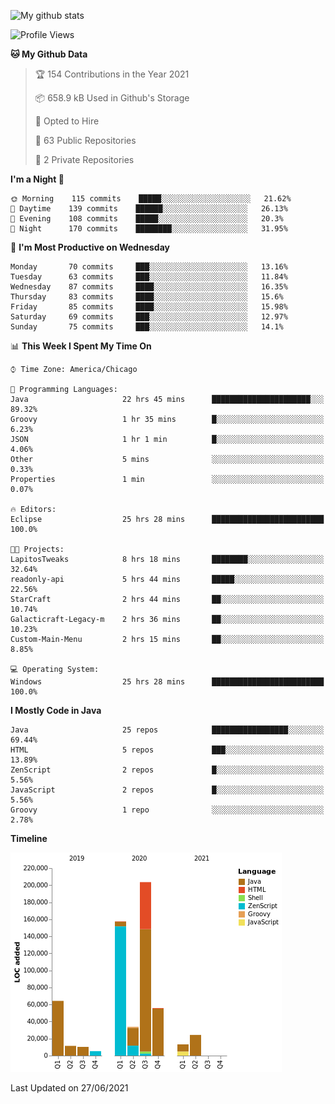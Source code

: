 ![My github stats](https://github-readme-stats.vercel.app/api?username=romvoid95&theme=gruvbox&include_all_commits=true&show_icons=true")

<!--START_SECTION:waka-->
![Profile Views](http://img.shields.io/badge/Profile%20Views-0-blue)

**🐱 My Github Data** 

> 🏆 154 Contributions in the Year 2021
 > 
> 📦 658.9 kB Used in Github's Storage 
 > 
> 💼 Opted to Hire
 > 
> 📜 63 Public Repositories 
 > 
> 🔑 2 Private Repositories  
 > 
**I'm a Night 🦉** 

```text
🌞 Morning    115 commits    █████░░░░░░░░░░░░░░░░░░░░   21.62% 
🌆 Daytime    139 commits    ██████░░░░░░░░░░░░░░░░░░░   26.13% 
🌃 Evening    108 commits    █████░░░░░░░░░░░░░░░░░░░░   20.3% 
🌙 Night      170 commits    ████████░░░░░░░░░░░░░░░░░   31.95%

```
📅 **I'm Most Productive on Wednesday** 

```text
Monday       70 commits     ███░░░░░░░░░░░░░░░░░░░░░░   13.16% 
Tuesday      63 commits     ███░░░░░░░░░░░░░░░░░░░░░░   11.84% 
Wednesday    87 commits     ████░░░░░░░░░░░░░░░░░░░░░   16.35% 
Thursday     83 commits     ████░░░░░░░░░░░░░░░░░░░░░   15.6% 
Friday       85 commits     ████░░░░░░░░░░░░░░░░░░░░░   15.98% 
Saturday     69 commits     ███░░░░░░░░░░░░░░░░░░░░░░   12.97% 
Sunday       75 commits     ███░░░░░░░░░░░░░░░░░░░░░░   14.1%

```


📊 **This Week I Spent My Time On** 

```text
⌚︎ Time Zone: America/Chicago

💬 Programming Languages: 
Java                     22 hrs 45 mins      ██████████████████████░░░   89.32% 
Groovy                   1 hr 35 mins        █░░░░░░░░░░░░░░░░░░░░░░░░   6.23% 
JSON                     1 hr 1 min          █░░░░░░░░░░░░░░░░░░░░░░░░   4.06% 
Other                    5 mins              ░░░░░░░░░░░░░░░░░░░░░░░░░   0.33% 
Properties               1 min               ░░░░░░░░░░░░░░░░░░░░░░░░░   0.07%

🔥 Editors: 
Eclipse                  25 hrs 28 mins      █████████████████████████   100.0%

🐱‍💻 Projects: 
LapitosTweaks            8 hrs 18 mins       ████████░░░░░░░░░░░░░░░░░   32.64% 
readonly-api             5 hrs 44 mins       █████░░░░░░░░░░░░░░░░░░░░   22.56% 
StarCraft                2 hrs 44 mins       ██░░░░░░░░░░░░░░░░░░░░░░░   10.74% 
Galacticraft-Legacy-m    2 hrs 36 mins       ██░░░░░░░░░░░░░░░░░░░░░░░   10.23% 
Custom-Main-Menu         2 hrs 15 mins       ██░░░░░░░░░░░░░░░░░░░░░░░   8.85%

💻 Operating System: 
Windows                  25 hrs 28 mins      █████████████████████████   100.0%

```

**I Mostly Code in Java** 

```text
Java                     25 repos            █████████████████░░░░░░░░   69.44% 
HTML                     5 repos             ███░░░░░░░░░░░░░░░░░░░░░░   13.89% 
ZenScript                2 repos             █░░░░░░░░░░░░░░░░░░░░░░░░   5.56% 
JavaScript               2 repos             █░░░░░░░░░░░░░░░░░░░░░░░░   5.56% 
Groovy                   1 repo              ░░░░░░░░░░░░░░░░░░░░░░░░░   2.78%

```


**Timeline**

![Chart not found](https://raw.githubusercontent.com/ROMVoid95/ROMVoid95/master/charts/bar_graph.png) 


 Last Updated on 27/06/2021
<!--END_SECTION:waka-->
